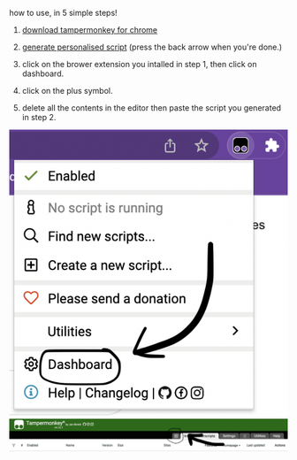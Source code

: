how to use, in 5 simple steps!

1. [download tampermonkey for chrome](https://chrome.google.com/webstore/detail/tampermonkey/dhdgffkkebhmkfjojejmpbldmpobfkfo)

2. [generate personalised script](https://emilia-tennant.github.io/generate.html) (press the back arrow when you're done.)

3. click on the brower extension you intalled in step 1, then click on dashboard.

4. click on the plus symbol.

5. delete all the contents in the editor then paste the script you generated in step 2.

![](dashboard.png)
![](plus.png)
